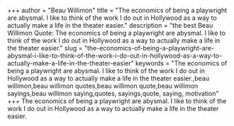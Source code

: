 +++
author = "Beau Willimon"
title = "The economics of being a playwright are abysmal. I like to think of the work I do out in Hollywood as a way to actually make a life in the theater easier."
description = "the best Beau Willimon Quote: The economics of being a playwright are abysmal. I like to think of the work I do out in Hollywood as a way to actually make a life in the theater easier."
slug = "the-economics-of-being-a-playwright-are-abysmal-i-like-to-think-of-the-work-i-do-out-in-hollywood-as-a-way-to-actually-make-a-life-in-the-theater-easier"
keywords = "The economics of being a playwright are abysmal. I like to think of the work I do out in Hollywood as a way to actually make a life in the theater easier.,beau willimon,beau willimon quotes,beau willimon quote,beau willimon sayings,beau willimon saying,quotes, sayings,quote, saying, motivation"
+++
The economics of being a playwright are abysmal. I like to think of the work I do out in Hollywood as a way to actually make a life in the theater easier.
